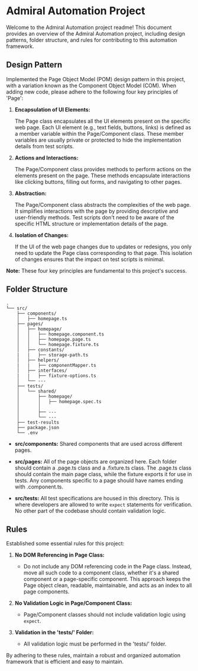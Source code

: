 # Admiral Automation Project

Welcome to the Admiral Automation project readme! This document provides an overview of the Admiral Automation project, including design patterns, folder structure, and rules for contributing to this automation framework.

## Design Pattern

Implemented the Page Object Model (POM) design pattern in this project, with a variation known as the Component Object Model (COM). When adding new code, please adhere to the following four key principles of 'Page':

1. **Encapsulation of UI Elements:**

    The Page class encapsulates all the UI elements present on the specific web page. Each UI element (e.g., text fields, buttons, links) is defined as a member variable within the Page/Component class.
    These member variables are usually private or protected to hide the implementation details from test scripts.

2. **Actions and Interactions:**

    The Page/Component class provides methods to perform actions on the elements present on the page. These methods encapsulate interactions like clicking buttons, filling out forms, and navigating to other pages.
    

3. **Abstraction:**

    The Page/Component class abstracts the complexities of the web page. It simplifies interactions with the page by providing descriptive and user-friendly methods. Test scripts don't need to be aware of the specific HTML structure or implementation details of the page.

4. **Isolation of Changes:**

    If the UI of the web page changes due to updates or redesigns, you only need to update the Page class corresponding to that page. This isolation of changes ensures that the impact on test scripts is minimal.

**Note:** These four key principles are fundamental to this project's success.

## Folder Structure

```plaintext
.
└── src/
    ├── components/
    │   ├── homepage.ts
    ├── pages/
    │   ├── homepage/
    │   │   ├── homepage.component.ts
    │   │   ├── homepage.page.ts
    │   │   └── homepage.fixture.ts
    │   ├── constants/
    |   |   ├── storage-path.ts 
    │   ├── helpers/
    |   |   ├── componentMapper.ts   
    │   ├── interfaces/
    |   |   ├── fixture-options.ts       
    │   └── ---
    ├── tests/
    │   └── shared/
    │       ├── homepage/
    │       │   ├── homepage.spec.ts
    │       │   
    │       ├── ---
    │       └── ---
    ├── test-results
    ├── package.json
    └── .env
```

- **src/components:**
  Shared components that are used across different pages.

- **src/pages:**
  All of the page objects are organized here. Each folder should contain a .page.ts class and a .fixture.ts class. The .page.ts class should contain the main page class, while the fixture exports it for use in tests. Any components specific to a page should have names ending with .component.ts.

- **src/tests:**
  All test specifications are housed in this directory. This is where developers are allowed to write `expect` statements for verification. No other part of the codebase should contain validation logic.

## Rules

Established some essential rules for this project:

1. **No DOM Referencing in Page Class:**
   - Do not include any DOM referencing code in the Page class. Instead, move all such code to a component class, whether it's a shared component or a page-specific component. This approach keeps the Page object clean, readable, maintainable, and acts as an index to all page components.

2. **No Validation Logic in Page/Component Class:**
   - Page/Component classes should not include validation logic using `expect`.

3. **Validation in the 'tests/' Folder:**
   - All validation logic must be performed in the 'tests/' folder.

By adhering to these rules, maintain a robust and organized automation framework that is efficient and easy to maintain.
